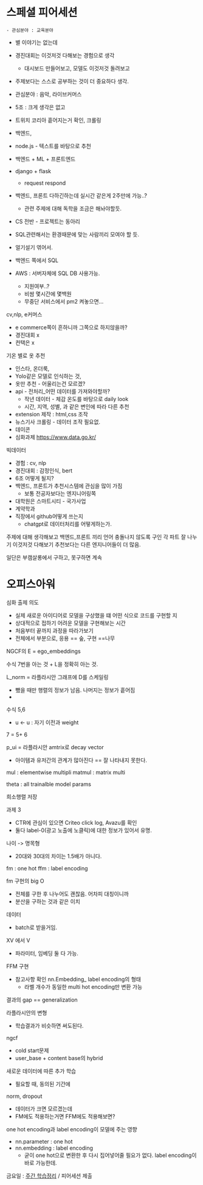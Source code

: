 
# 스페셜 피어세션
	- 관심분야 : 교육분야
- 별 이야기는 없는데
- 경진대회는 이것저것 다해보는 경험으로 생각
	- 대시보드 만들어보고, 모델도 이것저것 돌려보고
- 주제보다는 스스로 공부하는 것이 더 중요하다 생각.


- 관심분야 : 음악, 라이브커머스
- 5조 : 크게 생각은 없고
- 트위치 코리아 흩어지는거 확인, 크롤링
- 백엔드, 
- node.js - 텍스트를 바탕으로 추천
- 백엔드 + ML + 프론트엔드
- django + flask 
	- request respond
- 백엔드, 프론트 다하긴하는데 실시간 같은게 2주만에 가능..?
	- 관련 주제에 대해 독학을 조금은 해놔야할듯.
- CS 전반 - 프로젝트는 동아리
- SQL관련해서는 환경때문에 맞는 사람끼리 모여야 할 듯. 
- 얼기설기 엮어서.
- 백엔드 쪽에서 SQL
- AWS : 서버자체에 SQL DB 사용가능.
	- 지원여부..?
	- 비쌈 몇시간에 몇백원
	- 무중단 서비스에서 pm2 켜놓으면...


cv,nlp, e커머스
- e commerce쪽이 흔하니까 그쪽으로 하지않을까?
- 경진대회 x
- 컨택은 x



기온 별로 옷 추천
- 인스타, 온더룩,  
- Yolo같은 모델로 인식하는 것,
- 옷만 추천 - 어울리는건 모르겠?
- api - 전처리_어떤 데이터를 가져와야할까?
	- 작년 데이터 - 체감 온도를 바탕으로 daily look
	- 시간, 지역, 성별, 과 같은 변인에 따라 다른 추천
- extension 제작 : html,css 조작
- 뉴스기사 크롤링 - 데이터 조작 필요없.
- 데이콘
- 심화과제
https://www.data.go.kr/


빅데이터
- 경험 : cv, nlp
- 경진대회 : 감정인식, bert
- 6조 어떻게 될지?
- 백엔드, 프론트가 추천시스템에 관심을 많이 가짐
	- 보통 전공자보다는 엔지니어링쪽
- 대학원은 스마트시티 - 국가사업
- 계약학과 
- 직장에서 github어떻게 쓰는지
	- chatgpt로 데이터처리를 어떻게하는가.


주제에 대해 생각해보고
백엔드,프론트 끼리 언어 충돌나지 않도록 구인
각 파트 잘 나누기
이것저것 다해보기
추천보다는 다른 엔지니어들이 더 많음.

일단은 부캠살롱에서 구하고, 못구하면 계속




# 오피스아워


심화 출제 의도
- 실제 새로운 아이디어로 모델을 구상했을 떄 어떤 식으로 코드를 구현할 지
- 상대적으로 접하기 어려운 모델을 구현해보는 시간
- 처음부터 끝까지 과정을 따라가보기
- 전체에서 부분으로, 응용 == 숲, 구현 ==나무


NGCF의 
E = ego_embeddings


수식 7번을 아는 것 + L을 정확히 아는 것.

L_norm = 라플라시안 그래프에 D를 스케일링
- 뺐을 때만 행렬의 정보가 남음. 나머지는 정보가 흩어짐
- 

수식 5,6
- u <- u : 자기 이전과 weight

7 = 5+ 6

p_ui = 라플라시안 amtrix로 decay vector
- 아이템과 유저간의 관계가 많아진다 == 잘 나타내지 못한다.

mul : elementwise multipli
matmul : matrix multi

theta : all trainalble model params

희소행렬 저장





과제 3
- CTR에 관심이 있으면 Criteo click log, Avazu를 확인
- 둘다 label-0(광고 노출에 노클릭)에 대한 정보가 있어서 유명.

나이 -> 명목형
- 20대와 30대의 차이는 1.5배가 아니다.

fm : one hot
ffm : label encoding


fm 구현의 big O
- 전체를 구한 후 나누어도 괜찮음. 어차피 대칭이니까
- 분산을 구하는 것과 같은 이치

데이터
- batch로 받을거임.


XV 에서 V
- 파라미터, 임베딩 둘 다 가능.



FFM 구현
- 참고사항 확인
nn.Embedding_ label encoding의 형태
	- 라벨 개수가 동일한 multi hot encoding만 변환 가능


결과의 gap  == generalization

라플라시안의 변형
- 학습결과가 비슷하면 써도된다.

ngcf
- cold start문제
- user_base + content base의 hybrid


새로운 데이터에 따른 추가 학습
- 필요할 때, 동의된 기간에

norm, dropout
- 데이터가 크면 모르겠는데
- FM에도 적용하는거면 FFM에도 적용해보면?


one hot encoding과 label encoding이 모델에 주는 영향
- nn.parameter : one hot
- nn.embedding :  label encoding
	- 굳이 one hot으로 변환한 후 다시 집어넣어줄 필요가 없다. label encoding이 바로 가능한데. 



금요일 : [주간 학습정리](https://www.boostcourse.org/boostcampaitech6/forums/384196) / 피어세션 제출